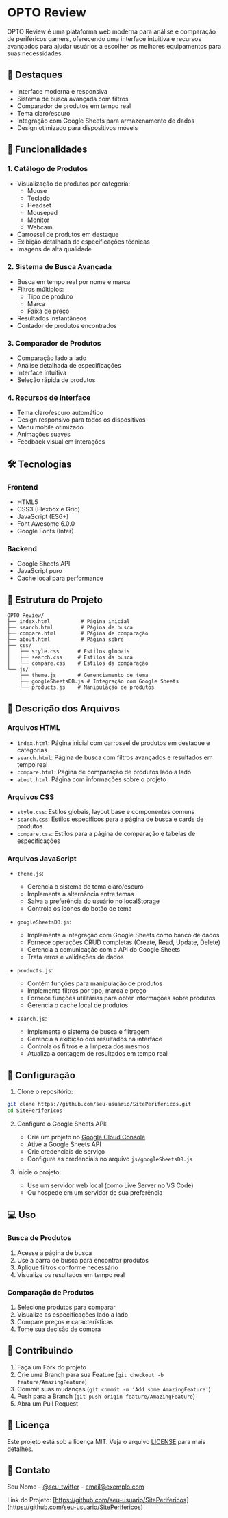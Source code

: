 # OPTO Review

OPTO Review é uma plataforma web moderna para análise e comparação de periféricos gamers, oferecendo uma interface intuitiva e recursos avançados para ajudar usuários a escolher os melhores equipamentos para suas necessidades.

## 🌟 Destaques

- Interface moderna e responsiva
- Sistema de busca avançada com filtros
- Comparador de produtos em tempo real
- Tema claro/escuro
- Integração com Google Sheets para armazenamento de dados
- Design otimizado para dispositivos móveis

## 🚀 Funcionalidades

### 1. Catálogo de Produtos
- Visualização de produtos por categoria:
  - Mouse
  - Teclado
  - Headset
  - Mousepad
  - Monitor
  - Webcam
- Carrossel de produtos em destaque
- Exibição detalhada de especificações técnicas
- Imagens de alta qualidade

### 2. Sistema de Busca Avançada
- Busca em tempo real por nome e marca
- Filtros múltiplos:
  - Tipo de produto
  - Marca
  - Faixa de preço
- Resultados instantâneos
- Contador de produtos encontrados

### 3. Comparador de Produtos
- Comparação lado a lado
- Análise detalhada de especificações
- Interface intuitiva
- Seleção rápida de produtos

### 4. Recursos de Interface
- Tema claro/escuro automático
- Design responsivo para todos os dispositivos
- Menu mobile otimizado
- Animações suaves
- Feedback visual em interações

## 🛠️ Tecnologias

### Frontend
- HTML5
- CSS3 (Flexbox e Grid)
- JavaScript (ES6+)
- Font Awesome 6.0.0
- Google Fonts (Inter)

### Backend
- Google Sheets API
- JavaScript puro
- Cache local para performance

## 📁 Estrutura do Projeto

```
OPTO Review/
├── index.html          # Página inicial
├── search.html         # Página de busca
├── compare.html        # Página de comparação
├── about.html          # Página sobre
├── css/
│   ├── style.css      # Estilos globais
│   ├── search.css     # Estilos da busca
│   └── compare.css    # Estilos da comparação
└── js/
    ├── theme.js       # Gerenciamento de tema
    ├── googleSheetsDB.js # Integração com Google Sheets
    └── products.js    # Manipulação de produtos
```

## 📄 Descrição dos Arquivos

### Arquivos HTML
- `index.html`: Página inicial com carrossel de produtos em destaque e categorias
- `search.html`: Página de busca com filtros avançados e resultados em tempo real
- `compare.html`: Página de comparação de produtos lado a lado
- `about.html`: Página com informações sobre o projeto

### Arquivos CSS
- `style.css`: Estilos globais, layout base e componentes comuns
- `search.css`: Estilos específicos para a página de busca e cards de produtos
- `compare.css`: Estilos para a página de comparação e tabelas de especificações

### Arquivos JavaScript
- `theme.js`: 
  - Gerencia o sistema de tema claro/escuro
  - Implementa a alternância entre temas
  - Salva a preferência do usuário no localStorage
  - Controla os ícones do botão de tema

- `googleSheetsDB.js`:
  - Implementa a integração com Google Sheets como banco de dados
  - Fornece operações CRUD completas (Create, Read, Update, Delete)
  - Gerencia a comunicação com a API do Google Sheets
  - Trata erros e validações de dados

- `products.js`:
  - Contém funções para manipulação de produtos
  - Implementa filtros por tipo, marca e preço
  - Fornece funções utilitárias para obter informações sobre produtos
  - Gerencia o cache local de produtos

- `search.js`:
  - Implementa o sistema de busca e filtragem
  - Gerencia a exibição dos resultados na interface
  - Controla os filtros e a limpeza dos mesmos
  - Atualiza a contagem de resultados em tempo real

## 🔧 Configuração

1. Clone o repositório:
```bash
git clone https://github.com/seu-usuario/SitePerifericos.git
cd SitePerifericos
```

2. Configure o Google Sheets API:
   - Crie um projeto no [Google Cloud Console](https://console.cloud.google.com)
   - Ative a Google Sheets API
   - Crie credenciais de serviço
   - Configure as credenciais no arquivo `js/googleSheetsDB.js`

3. Inicie o projeto:
   - Use um servidor web local (como Live Server no VS Code)
   - Ou hospede em um servidor de sua preferência

## 💻 Uso

### Busca de Produtos
1. Acesse a página de busca
2. Use a barra de busca para encontrar produtos
3. Aplique filtros conforme necessário
4. Visualize os resultados em tempo real

### Comparação de Produtos
1. Selecione produtos para comparar
2. Visualize as especificações lado a lado
3. Compare preços e características
4. Tome sua decisão de compra

## 🤝 Contribuindo

1. Faça um Fork do projeto
2. Crie uma Branch para sua Feature (`git checkout -b feature/AmazingFeature`)
3. Commit suas mudanças (`git commit -m 'Add some AmazingFeature'`)
4. Push para a Branch (`git push origin feature/AmazingFeature`)
5. Abra um Pull Request

## 📝 Licença

Este projeto está sob a licença MIT. Veja o arquivo [LICENSE](LICENSE) para mais detalhes.

## 📧 Contato

Seu Nome - [@seu_twitter](https://twitter.com/seu_twitter) - email@exemplo.com

Link do Projeto: [https://github.com/seu-usuario/SitePerifericos](https://github.com/seu-usuario/SitePerifericos) 